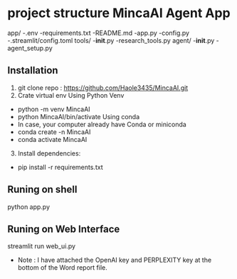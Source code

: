# project structure MincaAI Agent App

app/
    -.env
    -requirements.txt
    -README.md
    -app.py
    -config.py
    -.streamlit/config.toml
 tools/
        -__init__.py
        -research_tools.py
 agent/
        -__init__.py
        -agent_setup.py

## Installation
1. git clone repo : https://github.com/Haole3435/MincaAI.git
2. Crate virtual env
Using Python Venv
- python -m venv MincaAI
- python MincaAI/bin/activate
Using conda 
- In case, your computer already have Conda or miniconda 
- conda create -n MincaAI
- conda activate MincaAI
3. Install dependencies:
- pip install -r requirements.txt
## Runing on shell
python app.py
## Runing on Web Interface
streamlit run web_ui.py
- Note : I have attached the OpenAI key and PERPLEXITY key at the bottom of the Word report file.